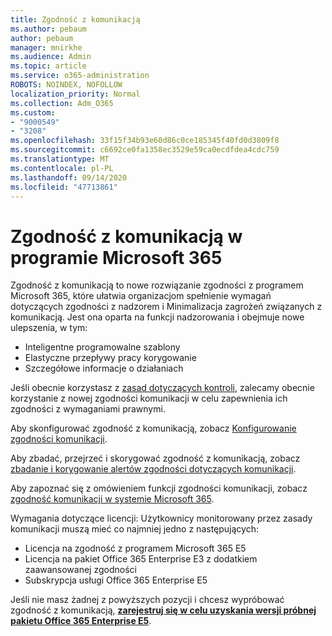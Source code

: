 ```yaml
---
title: Zgodność z komunikacją
ms.author: pebaum
author: pebaum
manager: mnirkhe
ms.audience: Admin
ms.topic: article
ms.service: o365-administration
ROBOTS: NOINDEX, NOFOLLOW
localization_priority: Normal
ms.collection: Adm_O365
ms.custom:
- "9000549"
- "3208"
ms.openlocfilehash: 33f15f34b93e60d86c0ce185345f40fd0d3809f8
ms.sourcegitcommit: c6692ce0fa1358ec3529e59ca0ecdfdea4cdc759
ms.translationtype: MT
ms.contentlocale: pl-PL
ms.lasthandoff: 09/14/2020
ms.locfileid: "47713861"
---
```

# <a name="communication-compliance-in-microsoft-365"></a>Zgodność z komunikacją w programie Microsoft 365

Zgodność z komunikacją to nowe rozwiązanie zgodności z programem Microsoft 365, które ułatwia organizacjom spełnienie wymagań dotyczących zgodności z nadzorem i Minimalizacja zagrożeń związanych z komunikacją. Jest ona oparta na funkcji nadzorowania i obejmuje nowe ulepszenia, w tym:

- Inteligentne programowalne szablony
- Elastyczne przepływy pracy korygowanie
- Szczegółowe informacje o działaniach

Jeśli obecnie korzystasz z [zasad dotyczących kontroli](https://docs.microsoft.com/microsoft-365/compliance/supervision-policies), zalecamy obecnie korzystanie z nowej zgodności komunikacji w celu zapewnienia ich zgodności z wymaganiami prawnymi.

Aby skonfigurować zgodność z komunikacją, zobacz [Konfigurowanie zgodności komunikacji](https://docs.microsoft.com/microsoft-365/compliance/communication-compliance-configure).

Aby zbadać, przejrzeć i skorygować zgodność z komunikacją, zobacz [zbadanie i korygowanie alertów zgodności dotyczących komunikacji](https://docs.microsoft.com/microsoft-365/compliance/communication-compliance-investigate-remediate).

Aby zapoznać się z omówieniem funkcji zgodności komunikacji, zobacz [zgodność komunikacji w systemie Microsoft 365](https://docs.microsoft.com/microsoft-365/compliance/communication-compliance).

Wymagania dotyczące licencji: Użytkownicy monitorowany przez zasady komunikacji muszą mieć co najmniej jedno z następujących:

- Licencja na zgodność z programem Microsoft 365 E5
- Licencja na pakiet Office 365 Enterprise E3 z dodatkiem zaawansowanej zgodności
- Subskrypcja usługi Office 365 Enterprise E5

Jeśli nie masz żadnej z powyższych pozycji i chcesz wypróbować zgodność z komunikacją, **[zarejestruj się w celu uzyskania wersji próbnej pakietu Office 365 Enterprise E5](https://go.microsoft.com/fwlink/p/?LinkID=698279)**.